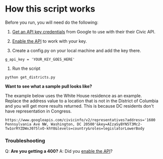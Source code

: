 # How this script works

Before you run, you will need do the following:

1. [Get an API key credentials](https://console.developers.google.com/apis/credentials?project=lma-kft&folder&organizationId)  from Google to use with their their Civic API.

1. [Enable the API](https://console.developers.google.com/apis/library/civicinfo.googleapis.com?q=Civic&id=a7de1ed0-c5d0-44ca-8365-267daf15ca5b&project=lma-kft&folder&organizationId) to work with your key.

1. Create a config.py on your local machine and add the key there.

```
g_api_key = 'YOUR_KEY_GOES_HERE'
```

1. Run the script

```
python get_districts.py
```


**Want to see what a sample pull looks like?**

The example below uses the White House residence as an example. Replace the address value to a location that is not in the District of Columbia and you will get more results returned. This is because DC residents don't have representation in Congress.

```
https://www.googleapis.com/civicinfo/v2/representatives?address='1600 Pennsylvania Ave NW, Washington, DC 20500'&key=AIzaSyBYN5T3Mc2-Tw1orRYZDWxJ075lvO-khY8&levels=country&roles=legislatorLowerBody
```


### Troubleshooting

Q: **Are you getting a 400?**
A: Did you [enable the API](https://console.developers.google.com/apis/library/civicinfo.googleapis.com?q=Civic&id=a7de1ed0-c5d0-44ca-8365-267daf15ca5b&project=lma-kft&folder&organizationId)?

